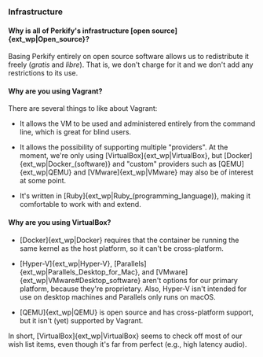 ### Infrastructure

#### Why is all of Perkify's infrastructure [open source]{ext_wp|Open_source}?

Basing Perkify entirely on open source software
allows us to redistribute it freely (*gratis* and *libre*).
That is, we don't charge for it and we don't add any restrictions to its use.

#### Why are you using Vagrant?

There are several things to like about Vagrant:

- It allows the VM to be used and administered entirely
  from the command line, which is great for blind users.

- It allows the possibility of supporting multiple "providers".
  At the moment, we're only using [VirtualBox]{ext_wp|VirtualBox},
  but [Docker]{ext_wp|Docker_(software)} and "custom" providers
  such as [QEMU]{ext_wp|QEMU} and [VMware]{ext_wp|VMware} 
  may also be of interest at some point.
  
- It's written in [Ruby]{ext_wp|Ruby_(programming_language)},
  making it comfortable to work with and extend.

#### Why are you using VirtualBox?

- [Docker]{ext_wp|Docker} requires that the container be running
  the same kernel as the host platform, so it can't be cross-platform.

- [Hyper-V]{ext_wp|Hyper-V},
  [Parallels]{ext_wp|Parallels_Desktop_for_Mac}, and
  [VMware]{ext_wp|VMware#Desktop_software} aren't options
  for our primary platform, because they're proprietary.
  Also, Hyper-V isn't intended for use on desktop machines
  and Parallels only runs on macOS.

- [QEMU]{ext_wp|QEMU} is open source and has cross-platform support,
  but it isn't (yet) supported by Vagrant.

In short, [VirtualBox]{ext_wp|VirtualBox} seems to check off most
of our wish list items, even though it's far from perfect
(e.g., high latency audio).
